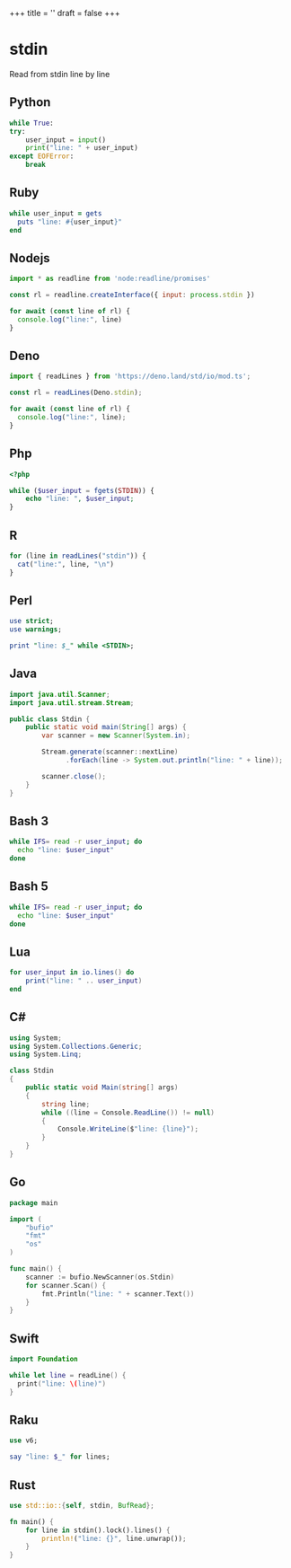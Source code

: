+++
title = ''
draft = false
+++

# stdin

Read from stdin line by line

## Python

```python {filename="stdin.py"}
while True:
try:
    user_input = input()
    print("line: " + user_input)
except EOFError:
    break
```

## Ruby

```ruby {filename="stdin.rb"}
while user_input = gets
  puts "line: #{user_input}"
end
```

## Nodejs

```javascript {filename="stdin.mjs"}
import * as readline from 'node:readline/promises'

const rl = readline.createInterface({ input: process.stdin })

for await (const line of rl) {
  console.log("line:", line)
}
```

## Deno

```javascript {filename="stdin.mjs"}
import { readLines } from 'https://deno.land/std/io/mod.ts';

const rl = readLines(Deno.stdin);

for await (const line of rl) {
  console.log("line:", line);
}
```

## Php

```php {filename="stdin.php"}
<?php

while ($user_input = fgets(STDIN)) {
    echo "line: ", $user_input;
}
```

## R

```r {filename="stdin.R"}
for (line in readLines("stdin")) {
  cat("line:", line, "\n")
}
```

## Perl

```perl {filename="stdin.pl"}
use strict;
use warnings;

print "line: $_" while <STDIN>;
```

## Java

```java {filename="Stdin.java"}
import java.util.Scanner;
import java.util.stream.Stream;

public class Stdin {
    public static void main(String[] args) {
        var scanner = new Scanner(System.in);

        Stream.generate(scanner::nextLine)
              .forEach(line -> System.out.println("line: " + line));

        scanner.close();
    }
}
```

## Bash 3

```bash {filename="stdin.sh"}
while IFS= read -r user_input; do
  echo "line: $user_input"
done
```

## Bash 5

```bash {filename="stdin.sh"}
while IFS= read -r user_input; do
  echo "line: $user_input"
done
```

## Lua

```lua {filename="stdin.lua"}
for user_input in io.lines() do
    print("line: " .. user_input)
end
```

## C#

```csharp {filename="Stdin.cs"}
using System;
using System.Collections.Generic;
using System.Linq;

class Stdin
{
    public static void Main(string[] args)
    {
        string line;
        while ((line = Console.ReadLine()) != null)
        {
            Console.WriteLine($"line: {line}");
        }
    }
}
```

## Go

```go {filename="stdin.go"}
package main

import (
	"bufio"
	"fmt"
	"os"
)

func main() {
	scanner := bufio.NewScanner(os.Stdin)
	for scanner.Scan() {
		fmt.Println("line: " + scanner.Text())
	}
}
```

## Swift

```swift {filename="stdin.swift"}
import Foundation

while let line = readLine() {
  print("line: \(line)")
}
```

## Raku

```raku {filename="stdin.raku"}
use v6;

say "line: $_" for lines;
```

## Rust

```rust {filename="stdin.rs"}
use std::io::{self, stdin, BufRead};

fn main() {
    for line in stdin().lock().lines() {
        println!("line: {}", line.unwrap());
    }
}
```

